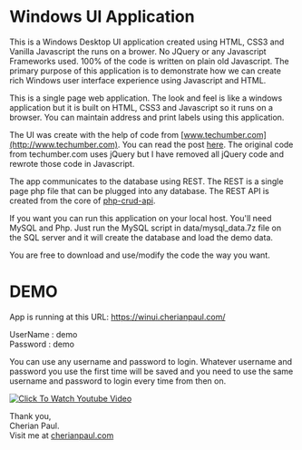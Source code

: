 # Windows UI Application
This is a Windows Desktop UI application created using HTML, CSS3 and Vanilla Javascript the runs on a brower.  No JQuery or any Javascript Frameworks used. 100% of the code is written on plain old Javascript. The primary purpose of this application is to demonstrate how we can create rich Windows user interface experience using Javascript and HTML. 

This is a single page web application. The look and feel is like a windows application but it is built on HTML, CSS3 and Javascript so it runs on a browser. You can maintain address and print labels using this application. 

The UI was create with the help of code from [www.techumber.com](http://www.techumber.com). You can read the post [here](https://www.techumber.com/the-ultimate-windows7-desktop-using-pure-css3-jquery/). The original code from techumber.com uses jQuery but I have removed all jQuery code and rewrote those code in Javascript. 

The app communicates to the database using REST. The REST is a single page php file that can be plugged into any database. The REST API is created from the core of [php-crud-api](https://github.com/mevdschee/php-crud-api/blob/master/extras/core.php). 

If you want you can run this application on your local host. You'll need MySQL and Php. Just run the MySQL script in data/mysql_data.7z file on the SQL server and it will create the database and load the demo data. 

You are free to download and use/modify the code the way you want.

# DEMO

App is running at this URL: https://winui.cherianpaul.com/

UserName : demo <br />
Password : demo

You can use any username and password to login. Whatever username and password you use the first time will be saved and you need to use the same username and password to login every time from then on. 

[![Click To Watch Youtube Video](https://img.youtube.com/vi/Jc7lLXXwl8c/0.jpg)](https://www.youtube.com/watch?v=Jc7lLXXwl8c)

Thank you, <br />
Cherian Paul.  <br />
Visit me at [cherianpaul.com](https://www.cherianpaul.com)


